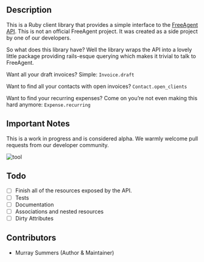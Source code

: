 Description
-----------
This is a Ruby client library that provides a simple interface to the [FreeAgent API](https://dev.freeagent.com/). This
is not an official FreeAgent project. It was created as a side project by one of our developers.

So what does this library have? Well the library wraps the API into a lovely little package providing rails-esque querying which makes it trivial to talk to FreeAgent.

Want all your draft invoices? Simple:
    `Invoice.draft`

Want to find all your contacts with open invoices?
    `Contact.open_clients`

Want to find your recurring expenses? Come on you’re not even making this hard anymore:
    `Expense.recurring`

Important Notes
---------------
This is a work in progress and is considered alpha. We warmly welcome pull requests from our developer community.

![tool](https://dev.freeagent.com/images/interface/masthead/masthead.png)

Todo
--------------------

- [ ] Finish all of the resources exposed by the API.
- [ ] Tests
- [ ] Documentation
- [ ] Associations and nested resources
- [ ] Dirty Attributes

Contributors
------------
  * Murray Summers (Author & Maintainer)
